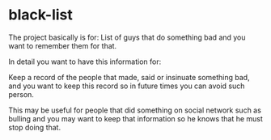 # black-list

The project basically is for:
List of guys that do something bad and you want to remember them for that.

In detail you want to have this information for:

Keep a record of the people that made, said or insinuate something bad, 
and you want to keep this record so in future times you can avoid such person.

This may be useful for people that did something on social network such as bulling
and you may want to keep that information so he knows that he must stop doing that.
